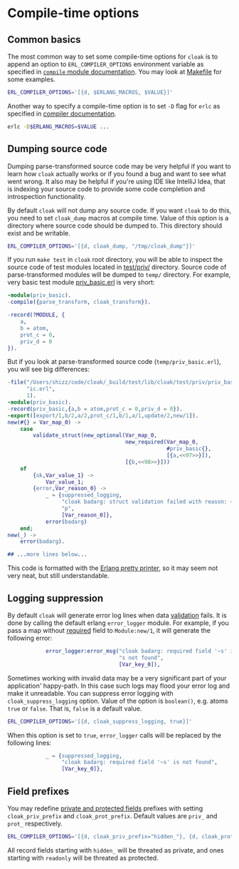 # Compile-time options

## Common basics

The most common way to set some compile-time options for `cloak` is to append an option to `ERL_COMPILER_OPTIONS` environment variable as specified in [`compile` module documentation](http://erlang.org/doc/man/compile.html). You may look at [Makefile](/Makefile) for some examples.

```sh
ERL_COMPILER_OPTIONS='[{d, $ERLANG_MACROS, $VALUE}]'
```

Another way to specify a compile-time option is to set `-D` flag for `erlc` as specified in [compiler documentation](http://erlang.org/doc/man/erlc.html).

```sh
erlc -D$ERLANG_MACROS=$VALUE ...
```

## Dumping source code

Dumping parse-transformed source code may be very helpful if you want to learn how `cloak` actually works or if you found a bug and want to see what went wrong. It also may be helpful if you're using IDE like IntelliJ Idea, that is indexing your source code to provide some code completion and introspection functionality.

By default `cloak` will not dump any source code. If you want `cloak` to do this, you need to set `cloak_dump` macros at compile time. Value of this option is a directory where source code should be dumped to. This directory should exist and be writable.

```sh
ERL_COMPILER_OPTIONS='[{d, cloak_dump, "/tmp/cloak_dump"}]'
```

If you run `make test` in `cloak` root directory, you will be able to inspect the source code of test modules located in [test/priv/](/test/priv) directory. Source code of parse-transformed modules will be dumped to `temp/` directory. For example, very basic test module [priv_basic.erl](/test/priv/priv_basic.erl) is very short:

```erlang
-module(priv_basic).
-compile({parse_transform, cloak_transform}).

-record(?MODULE, {
    a,
    b = atom,
    prot_c = 0,
    priv_d = 0
}).

```

But if you look at parse-transformed source code (`temp/priv_basic.erl`), you will see big differences:

```erlang
-file("/Users/shizz/code/cloak/_build/test/lib/cloak/test/priv/priv_bas"
      "ic.erl",
      1).
-module(priv_basic).
-record(priv_basic,{a,b = atom,prot_c = 0,priv_d = 0}).
-export([export/1,b/2,a/2,prot_c/1,b/1,a/1,update/2,new/1]).
new(#{} = Var_map_0) ->
    case
        validate_struct(new_optional(Var_map_0,
                                     new_required(Var_map_0,
                                                  #priv_basic{},
                                                  [{a,<<97>>}]),
                                     [{b,<<98>>}]))
    of
        {ok,Var_value_1} ->
            Var_value_1;
        {error,Var_reason_0} ->
            _ = {suppressed_logging,
                 "cloak badarg: struct validation failed with reason: ~"
                 "p",
                 [Var_reason_0]},
            error(badarg)
    end;
new(_) ->
    error(badarg).

## ...more lines below...
```

This code is formatted with the [Erlang pretty printer](http://erlang.org/doc/man/erl_pp.html), so it may seem not very neat, but still understandable.

## Logging suppression

By default `cloak` will generate error log lines when data [validation](validators.md) fails. It is done by calling the default erlang `error_logger` module. For example, if you pass a map without [required](field-types.md) field to `Module:new/1`, it will generate the following error:

```erlang
            error_logger:error_msg("cloak badarg: required field '~s' i"
                                   "s not found",
                                   [Var_key_0]),
```

Sometimes working with invalid data may be a very significant part of your application' happy-path. In this case such logs may flood your error log and make it unreadable. You can suppress error logging with `cloak_suppress_logging` option. Value of the option is `boolean()`, e.g. atoms `true` or `false`. That is, `false` is a default value.

```sh
ERL_COMPILER_OPTIONS='[{d, cloak_suppress_logging, true}]'
```

When this option is set to `true`, `error_logger` calls will be replaced by the following lines:

```erlang
            _ = {suppressed_logging,
                 "cloak badarg: required field '~s' is not found",
                 [Var_key_0]},
```

## Field prefixes

You may redefine [private and protected fields](field-types.md) prefixes with setting `cloak_priv_prefix` and `cloak_prot_prefix`. Default values are `priv_` and `prot_` respectively.

```sh
ERL_COMPILER_OPTIONS='[{d, cloak_priv_prefix="hidden_"}, {d, cloak_prot_prefix, "readonly_"}]'
```

All record fields starting with `hidden_` will be threated as private, and ones starting with `readonly` will be threated as protected.
